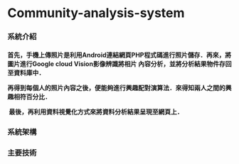 <h1>Community-analysis-system</h1>
<h3>系統介紹</h3>
<h4>
<p>
  首先，手機上傳照片是利用Android連結網頁PHP程式碼進行照片儲存．再來，將圖片進行Google cloud Vision影像辨識將相片
內容分析，並將分析結果物件存回至資料庫中．
</p> 
<p>
  再得到每個人的照片內容之後，便能夠進行興趣配對演算法．來得知兩人之間的興趣相符百分比．
</p>
<p>
  最後，再利用資料視覺化方式來將資料分析結果呈現至網頁上．
</p>
</h4>
<h3>系統架構</h3>

<h3>主要技術</h3>
